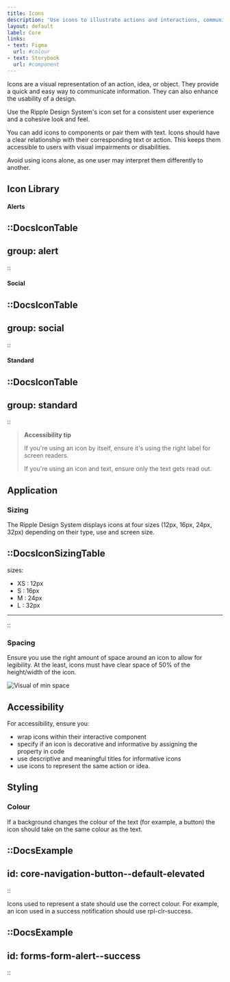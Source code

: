 ```yaml
---
title: Icons
description: 'Use icons to illustrate actions and interactions, communicate statuses, and draw attention to important information.'
layout: default
label: Core
links:
- text: Figma
  url: #colour
- text: Storybook
  url: #component
---
```


Icons are a visual representation of an action, idea, or object. They provide a quick and easy way to communicate information. They can also enhance the usability of a design.

Use the Ripple Design System's icon set for a consistent user experience and a cohesive look and feel.

You can add icons to components or pair them with text. Icons should have a clear relationship with their corresponding text or action. This keeps them accessible to users with visual impairments or disabilities.

Avoid using icons alone, as one user may interpret them differently to another.

## Icon Library

#### Alerts

::DocsIconTable
---
group: alert
---
::

#### Social

::DocsIconTable
---
group: social
---
::

#### Standard

::DocsIconTable
---
group: standard
---
::

> **Accessibility tip**
> 
> If you're using an icon by itself, ensure it's using the right label for screen readers.
> 
> If you're using an icon and text, ensure only the text gets read out.

## Application
### Sizing
The Ripple Design System displays icons at four sizes (12px, 16px, 24px, 32px) depending on their type, use and screen size.

::DocsIconSizingTable
---
sizes: 
  - XS : 12px
  - S : 16px
  - M : 24px
  - L : 32px
---
::

### Spacing
Ensure you use the right amount of space around an icon to allow for legibility. At the least, icons must have clear space of 50% of the height/width of the icon.

![Visual of min space](/assets/img/Icon-Clear-space.png)

## Accessibility
For accessibility, ensure you:
- wrap icons within their interactive component
- specify if an icon is decorative and informative by assigning the property in code
- use descriptive and meaningful titles for informative icons
- use icons to represent the same action or idea.

## Styling
### Colour
If a background changes the colour of the text (for example, a button) the icon should take on the same colour as the text.

::DocsExample
---
id: core-navigation-button--default-elevated
---
::

Icons used to represent a state should use the correct colour. For example, an icon used in a success notification should use rpl-clr-success.

::DocsExample
---
id: forms-form-alert--success
---
::
